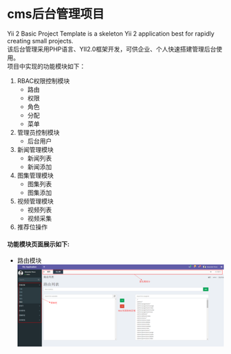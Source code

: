 # cms后台管理项目<br/>
Yii 2 Basic Project Template is a skeleton Yii 2 application best for
rapidly creating small projects.<br/>
该后台管理采用PHP语言、YII2.0框架开发，可供企业、个人快速搭建管理后台使用。<br/>
项目中实现的功能模块如下：<br/>
  1. RBAC权限控制模块<br/>
     * 路由<br/>
     * 权限<br/>
     * 角色<br/>
     * 分配<br/>
     * 菜单<br/>
  2. 管理员控制模块<br/>
     * 后台用户<br/>
  3. 新闻管理模块<br/>
     * 新闻列表<br/>
     * 新闻添加<br/>
  4. 图集管理模块<br/>
     * 图集列表<br/>
     * 图集添加<br/>
  5. 视频管理模块<br/>
     * 视频列表<br/>
     * 视频采集<br/>
  6. 推荐位操作<br/>
  
#### 功能模块页面展示如下:<br/>
* 路由模块
![route](https://github.com/felixfong/cmspro/blob/master/advanced/backend/web/images/route.jpg)
